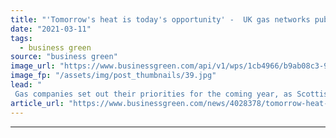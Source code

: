 ```yaml
---
title: "'Tomorrow's heat is today's opportunity' -  UK gas networks publish 2021 green gas plan"
date: "2021-03-11"
tags: 
  - business green
source: "business green"
image_url: "https://www.businessgreen.com/api/v1/wps/1cb4966/b9ab08c3-9aba-40ef-908f-78368652238a/4/Cromarty-Firth-185x114.jpg"
image_fp: "/assets/img/post_thumbnails/39.jpg"
lead: "
 Gas companies set out their priorities for the coming year, as ScottishPower launches plan for green hydrogen hub in Scottish Highlands ..."
article_url: "https://www.businessgreen.com/news/4028378/tomorrow-heat-opportunity-uk-gas-networks-publish-2021-green-gas-plan"
---
```


---
